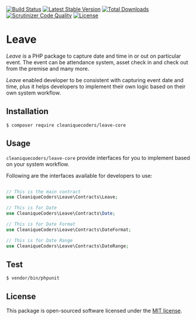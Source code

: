 [![Build Status](https://travis-ci.org/cleaniquecoders/leave-core.svg?branch=master)](https://travis-ci.org/cleaniquecoders/leave-core) [![Latest Stable Version](https://poser.pugx.org/cleaniquecoders/leave-core/v/stable)](https://packagist.org/packages/cleaniquecoders/leave-core) [![Total Downloads](https://poser.pugx.org/cleaniquecoders/leave-core/downloads)](https://packagist.org/packages/cleaniquecoders/leave-core) [![Scrutinizer Code Quality](https://scrutinizer-ci.com/g/cleaniquecoders/leave-core/badges/quality-score.png?b=master)](https://scrutinizer-ci.com/g/cleaniquecoders/leave-core/?branch=master) [![License](https://poser.pugx.org/cleaniquecoders/leave-core/license)](https://packagist.org/packages/cleaniquecoders/leave-core)

# Leave

*Leave* is a PHP package to capture date and time in or out on particular event. The event can be attendance system, asset check in and check out from the premise and many more.

*Leave* enabled developer to be consistent with capturing event date and time, plus it helps developers to implement their own logic based on their own system workflow.

## Installation

```
$ composer require cleaniquecoders/leave-core
```

## Usage

`cleaniquecoders/leave-core` provide interfaces for you to implement based on your system workflow.

Following are the interfaces available for developers to use:

```php

// This is the main contract
use CleaniqueCoders\Leave\Contracts\Leave;

// This is for Date
use CleaniqueCoders\Leave\Contracts\Date;

// This is for Date Format
use CleaniqueCoders\Leave\Contracts\DateFormat;

// This is for Date Range
use CleaniqueCoders\Leave\Contracts\DateRange;
```

## Test

```
$ vendor/bin/phpunit
```

## License

This package is open-sourced software licensed under the [MIT license](http://opensource.org/licenses/MIT).

